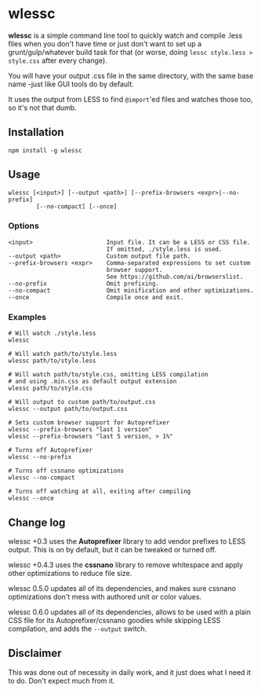 # wlessc

**wlessc** is a simple command line tool to quickly watch and compile .less files
when you don't have time or just don't want to set up a grunt/gulp/whatever build
task for that (or worse, doing `lessc style.less > style.css` after every change).

You will have your output .css file in the same directory, with the same base
name -just like GUI tools do by default.

It uses the output from LESS to find `@import`'ed files and watches those too,
so it's not that dumb.

## Installation

`npm install -g wlessc`

## Usage

	wlessc [<input>] [--output <path>] [--prefix-browsers <expr>|--no-prefix]
			[--no-compact] [--once]

### Options

	<input>                     Input file. It can be a LESS or CSS file.
	                            If omitted, ./style.less is used.
	--output <path>             Custom output file path.
	--prefix-browsers <expr>    Comma-separated expressions to set custom
	                            browser support.
	                            See https://github.com/ai/browserslist.
	--no-prefix                 Omit prefixing.
	--no-compact                Omit minification and other optimizations.
	--once                      Compile once and exit.

### Examples

	# Will watch ./style.less
	wlessc

	# Will watch path/to/style.less
	wlessc path/to/style.less

	# Will watch path/to/style.css, omitting LESS compilation
	# and using .min.css as default output extension
	wlessc path/to/style.css

	# Will output to custom path/to/output.css
	wlessc --output path/to/output.css

	# Sets custom browser support for Autoprefixer
	wlessc --prefix-browsers "last 1 version"
	wlessc --prefix-browsers "last 5 version, > 1%"

	# Turns off Autoprefixer
	wlessc --no-prefix

	# Turns off cssnano optimizations
	wlessc --no-compact

	# Turns off watching at all, exiting after compiling
	wlessc --once

## Change log

wlessc +0.3 uses the **Autoprefixer** library to add vendor prefixes to LESS
output. This is on by default, but it can be tweaked or turned off.

wlessc +0.4.3 uses the **cssnano** library to remove whitespace and apply other
optimizations to reduce file size.

wlessc 0.5.0 updates all of its dependencies, and makes sure cssnano
optimizations don't mess with authored unit or color values.

wlessc 0.6.0 updates all of its dependencies, allows to be used with a plain CSS
file for its Autoprefixer/cssnano goodies while skipping LESS compilation, and
adds the `--output` switch.

## Disclaimer

This was done out of necessity in daily work, and it just does what I need it
to do. Don't expect much from it.
